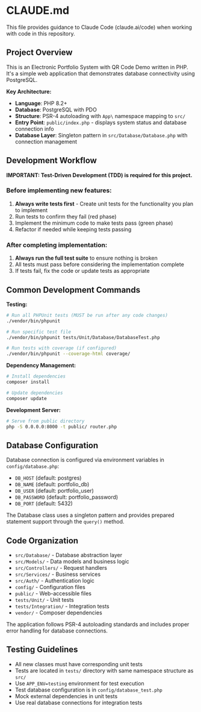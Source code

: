 # CLAUDE.md

This file provides guidance to Claude Code (claude.ai/code) when working with code in this repository.

## Project Overview

This is an Electronic Portfolio System with QR Code Demo written in PHP. It's a simple web application that demonstrates database connectivity using PostgreSQL.

**Key Architecture:**
- **Language**: PHP 8.2+
- **Database**: PostgreSQL with PDO
- **Structure**: PSR-4 autoloading with `App\` namespace mapping to `src/`
- **Entry Point**: `public/index.php` - displays system status and database connection info
- **Database Layer**: Singleton pattern in `src/Database/Database.php` with connection management

## Development Workflow

**IMPORTANT: Test-Driven Development (TDD) is required for this project.**

### Before implementing new features:
1. **Always write tests first** - Create unit tests for the functionality you plan to implement
2. Run tests to confirm they fail (red phase)
3. Implement the minimum code to make tests pass (green phase)
4. Refactor if needed while keeping tests passing

### After completing implementation:
1. **Always run the full test suite** to ensure nothing is broken
2. All tests must pass before considering the implementation complete
3. If tests fail, fix the code or update tests as appropriate

## Common Development Commands

**Testing:**
```bash
# Run all PHPUnit tests (MUST be run after any code changes)
./vendor/bin/phpunit

# Run specific test file
./vendor/bin/phpunit tests/Unit/Database/DatabaseTest.php

# Run tests with coverage (if configured)
./vendor/bin/phpunit --coverage-html coverage/
```

**Dependency Management:**
```bash
# Install dependencies
composer install

# Update dependencies  
composer update
```

**Development Server:**
```bash
# Serve from public directory
php -S 0.0.0.0:8000 -t public/ router.php
```

## Database Configuration

Database connection is configured via environment variables in `config/database.php`:
- `DB_HOST` (default: postgres)
- `DB_NAME` (default: portfolio_db) 
- `DB_USER` (default: portfolio_user)
- `DB_PASSWORD` (default: portfolio_password)
- `DB_PORT` (default: 5432)

The Database class uses a singleton pattern and provides prepared statement support through the `query()` method.

## Code Organization

- `src/Database/` - Database abstraction layer
- `src/Models/` - Data models and business logic
- `src/Controllers/` - Request handlers
- `src/Services/` - Business services
- `src/Auth/` - Authentication logic
- `config/` - Configuration files 
- `public/` - Web-accessible files
- `tests/Unit/` - Unit tests
- `tests/Integration/` - Integration tests
- `vendor/` - Composer dependencies

The application follows PSR-4 autoloading standards and includes proper error handling for database connections.

## Testing Guidelines

- All new classes must have corresponding unit tests
- Tests are located in `tests/` directory with same namespace structure as `src/`
- Use `APP_ENV=testing` environment for test execution
- Test database configuration is in `config/database_test.php`
- Mock external dependencies in unit tests
- Use real database connections for integration tests